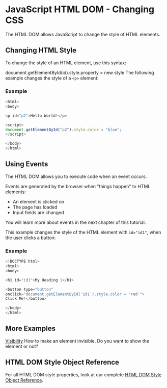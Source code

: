 # JavaScript HTML DOM - Changing CSS
The HTML DOM allows JavaScript to change the style of HTML elements.

## Changing HTML Style
To change the style of an HTML element, use this syntax:

document.getElementById(id).style.property = new style
The following example changes the style of a `<p>` element:

### Example
```js
<html>
<body>

<p id="p2">Hello World!</p>

<script>
document.getElementById("p2").style.color = "blue";
</script>

</body>
</html>
```


## Using Events
The HTML DOM allows you to execute code when an event occurs.

Events are generated by the browser when "things happen" to HTML elements:

* An element is clicked on
* The page has loaded
* Input fields are changed


You will learn more about events in the next chapter of this tutorial.

This example changes the style of the HTML element with `id="id1"`, when the user clicks a button:

### Example
```js
<!DOCTYPE html>
<html>
<body>

<h1 id="id1">My Heading 1</h1>

<button type="button"
onclick="document.getElementById('id1').style.color = 'red'">
Click Me!</button>

</body>
</html>
```


## More Examples
[Visibility](https://www.w3schools.com/js/tryit.asp?filename=tryjs_visibility) How to make an element invisible. Do you want to show the element or not?


## HTML DOM Style Object Reference
For all HTML DOM style properties, look at our complete [HTML DOM Style Object Reference](https://www.w3schools.com/jsref/dom_obj_style.asp).